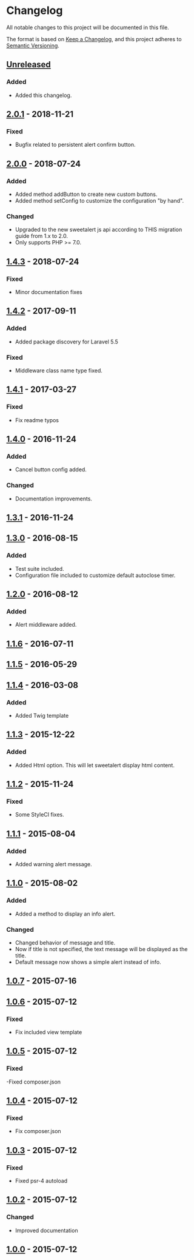 # Changelog
All notable changes to this project will be documented in this file.

The format is based on [Keep a Changelog](https://keepachangelog.com/en/1.0.0/),
and this project adheres to [Semantic Versioning](https://semver.org/spec/v2.0.0.html).

## [Unreleased]
### Added
- Added this changelog.

## [2.0.1] - 2018-11-21
### Fixed
- Bugfix related to persistent alert confirm button.

## [2.0.0] - 2018-07-24
### Added
- Added method addButton to create new custom buttons.
- Added method setConfig to customize the configuration "by hand".

### Changed
- Upgraded to the new sweetalert js api according to THIS migration guide from 1.x to 2.0.
- Only supports PHP >= 7.0.

## [1.4.3] - 2018-07-24
### Fixed
- Minor documentation fixes

## [1.4.2] - 2017-09-11
### Added
- Added package discovery for Laravel 5.5

### Fixed
- Middleware class name type fixed.

## [1.4.1] - 2017-03-27
### Fixed
- Fix readme typos

## [1.4.0] - 2016-11-24
### Added
- Cancel button config added.

### Changed
- Documentation improvements.

## [1.3.1] - 2016-11-24

## [1.3.0] - 2016-08-15
### Added
- Test suite included.
- Configuration file included to customize default autoclose timer.

## [1.2.0] - 2016-08-12
### Added
- Alert middleware added.

## [1.1.6] - 2016-07-11

## [1.1.5] - 2016-05-29

## [1.1.4] - 2016-03-08
### Added
- Added Twig template

## [1.1.3] - 2015-12-22
### Added
- Added Html option. This will let sweetalert display html content.

## [1.1.2] - 2015-11-24
### Fixed
- Some StyleCI fixes.

## [1.1.1] - 2015-08-04
### Added
- Added warning alert message.

## [1.1.0] - 2015-08-02
### Added
- Added a method to display an info alert.

### Changed
- Changed behavior of message and title.
- Now if title is not specified, the text message will be displayed as the title.
- Default message now shows a simple alert instead of info.

## [1.0.7] - 2015-07-16

## [1.0.6] - 2015-07-12
### Fixed
- Fix included view template

## [1.0.5] - 2015-07-12
### Fixed
-Fixed composer.json

## [1.0.4] - 2015-07-12
### Fixed
- Fix composer.json

## [1.0.3] - 2015-07-12
### Fixed
- Fixed psr-4 autoload

## [1.0.2] - 2015-07-12
### Changed
- Improved documentation

## [1.0.0] - 2015-07-12

[Unreleased]: https://github.com/uxweb/sweet-alert/compare/2.0.1...HEAD
[2.0.1]: https://github.com/uxweb/sweet-alert/compare/2.0.1...2.0.0
[2.0.0]: https://github.com/uxweb/sweet-alert/compare/1.4.3...2.0.0
[1.4.3]: https://github.com/uxweb/sweet-alert/compare/1.4.2...1.4.3
[1.4.2]: https://github.com/uxweb/sweet-alert/compare/1.4.1...1.4.2
[1.4.1]: https://github.com/uxweb/sweet-alert/compare/1.4.0...1.4.1
[1.4.0]: https://github.com/uxweb/sweet-alert/compare/1.3.1...1.4.0
[1.3.1]: https://github.com/uxweb/sweet-alert/compare/1.3.0...1.3.1
[1.3.0]: https://github.com/uxweb/sweet-alert/compare/1.2.0...1.3.0
[1.2.0]: https://github.com/uxweb/sweet-alert/compare/1.1.6...1.2.0
[1.1.6]: https://github.com/uxweb/sweet-alert/compare/1.1.5...1.1.6
[1.1.5]: https://github.com/uxweb/sweet-alert/compare/1.1.4...1.1.5
[1.1.4]: https://github.com/uxweb/sweet-alert/compare/1.1.3...1.1.4
[1.1.3]: https://github.com/uxweb/sweet-alert/compare/1.1.2...1.1.3
[1.1.2]: https://github.com/uxweb/sweet-alert/compare/1.1.1...1.1.2
[1.1.1]: https://github.com/uxweb/sweet-alert/compare/1.1.0...1.1.1
[1.1.0]: https://github.com/uxweb/sweet-alert/compare/1.0.7...1.1.0
[1.0.7]: https://github.com/uxweb/sweet-alert/compare/1.0.6...1.0.7
[1.0.6]: https://github.com/uxweb/sweet-alert/compare/1.0.5...1.0.6
[1.0.5]: https://github.com/uxweb/sweet-alert/compare/1.0.4...1.0.5
[1.0.4]: https://github.com/uxweb/sweet-alert/compare/1.0.3...1.0.4
[1.0.3]: https://github.com/uxweb/sweet-alert/compare/1.0.2...1.0.3
[1.0.2]: https://github.com/uxweb/sweet-alert/compare/1.0.1...1.0.2
[1.0.1]: https://github.com/uxweb/sweet-alert/compare/1.0.0...1.0.1
[1.0.0]: https://github.com/uxweb/sweet-alert/releases/tag/1.0.0
